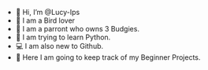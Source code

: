 - 👋 Hi, I’m @Lucy-Ips
- 🐥 I am a Bird lover
- 🦜 I am a parront who owns 3 Budgies.
- 🐍 I am trying to learn Python.
- 💻 I am also new to Github.
- 💾 Here I am going to keep track of my Beginner Projects.

<!---
Lucy-Ips/Lucy-Ips is a ✨ special ✨ repository because its `README.md` (this file) appears on your GitHub profile.
You can click the Preview link to take a look at your changes.
--->
